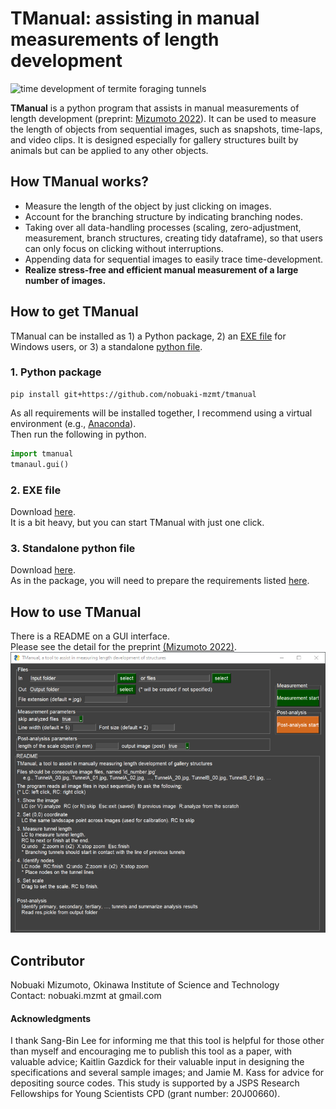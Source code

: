 # TManual: assisting in manual measurements of length development
![time development of termite foraging tunnels](images/development_eg.png)

**TManual** is a python program that assists in manual measurements of length development (preprint: [Mizumoto 2022](https://doi.org/XXXXXXXXXX)). It can be used to measure the length of objects from sequential images, such as snapshots, time-laps, and video clips. It is designed especially for gallery structures built by animals but can be applied to any other objects. 

## How TManual works?
* Measure the length of the object by just clicking on images.
* Account for the branching structure by indicating branching nodes.
* Taking over all data-handling processes (scaling, zero-adjustment, measurement, branch structures, creating tidy dataframe), so that users can only focus on clicking without interruptions.
* Appending data for sequential images to easily trace time-development.
* **Realize stress-free and efficient manual measurement of a large number of images.**

## How to get TManual
TManual can be installed as 1) a Python package, 2) an [EXE file](standalone/tmanual_standalone.exe) for Windows users, or 3) a standalone [python file](tandalone/tmanual_standalone.py).

### 1. Python package
```
pip install git+https://github.com/nobuaki-mzmt/tmanual
```
As all requirements will be installed together, I recommend using a virtual environment (e.g., [Anaconda](https://www.anaconda.com/)).  
Then run the following in python.
```python
import tmanual
tmanaul.gui()
```

### 2. EXE file
Download [here](standalone/tmanual_standalone.exe).  
It is a bit heavy, but you can start TManual with just one click.

### 3. Standalone python file
Download [here](standalone/tmanual_standalone.py).  
As in the package, you will need to prepare the requirements listed [here](requirements.txt).


## How to use TManual
There is a README on a GUI interface.  
Please see the detail for the preprint [(Mizumoto 2022)](https://doi.org/XXXXXXXXXX). 
![snapshot of the gui](images/gui.PNG)

## Contributor
Nobuaki Mizumoto, Okinawa Institute of Science and Technology  
Contact: nobuaki.mzmt at gmail.com

#### Acknowledgments
I thank Sang-Bin Lee for informing me that this tool is helpful for those other than myself and encouraging me to publish this tool as a paper, with valuable advice; Kaitlin Gazdick for their valuable input in designing the specifications and several sample images; and Jamie M. Kass for advice for depositing source codes. This study is supported by a JSPS Research Fellowships for Young Scientists CPD (grant number: 20J00660).
